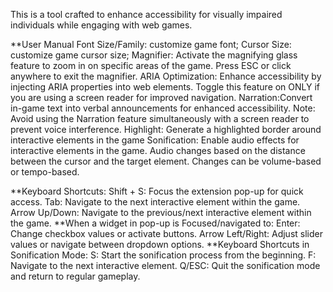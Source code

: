 This is a tool crafted to enhance accessibility for visually impaired individuals while engaging with web games.
  
**User Manual
Font Size/Family: customize game font;
Cursor Size: customize game cursor size;
Magnifier: Activate the magnifying glass feature to zoom in on specific areas of the game. Press ESC or click anywhere to exit the magnifier.
ARIA Optimization: Enhance accessibility by injecting ARIA properties into web elements. Toggle this feature on ONLY if you are using a screen reader for improved navigation.
Narration:Convert in-game text into verbal announcements for enhanced accessibility. Note: Avoid using the Narration feature simultaneously with a screen reader to prevent voice interference.
Highlight: Generate a highlighted border around interactive elements in the game
Sonification: Enable audio effects for interactive elements in the game. Audio changes based on the distance between the cursor and the target element. Changes can be volume-based or tempo-based.

**Keyboard Shortcuts:
Shift + S: Focus the extension pop-up for quick access.
Tab: Navigate to the next interactive element within the game.
Arrow Up/Down: Navigate to the previous/next interactive element within the game.
**When a widget in pop-up is Focused/navigated to:
Enter: Change checkbox values or activate buttons.
Arrow Left/Right: Adjust slider values or navigate between dropdown options.
**Keyboard Shortcuts in Sonification Mode:
S: Start the sonification process from the beginning.
F: Navigate to the next interactive element.
Q/ESC: Quit the sonification mode and return to regular gameplay.
